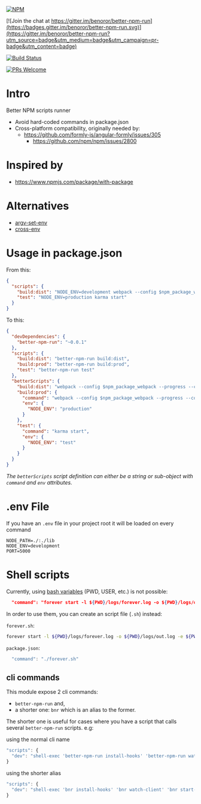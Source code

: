 [![NPM](https://nodei.co/npm/better-npm-run.png)](https://npmjs.org/package/better-npm-run)

[![Join the chat at https://gitter.im/benoror/better-npm-run](https://badges.gitter.im/benoror/better-npm-run.svg)](https://gitter.im/benoror/better-npm-run?utm_source=badge&utm_medium=badge&utm_campaign=pr-badge&utm_content=badge)

[![Build Status](https://semaphoreci.com/api/v1/benoror/better-npm-run/branches/master/badge.svg)](https://semaphoreci.com/benoror/better-npm-run)

[![PRs Welcome](https://img.shields.io/badge/PRs-welcome-brightgreen.svg?style=flat-square)](http://makeapullrequest.com)

# Intro

Better NPM scripts runner

- Avoid hard-coded commands in package.json
- Cross-platform compatibility, originally needed by:
    - https://github.com/formly-js/angular-formly/issues/305
        - https://github.com/npm/npm/issues/2800

# Inspired by

- https://www.npmjs.com/package/with-package

# Alternatives

- [argv-set-env](https://github.com/kentcdodds/argv-set-env)
- [cross-env](https://github.com/kentcdodds/cross-env)

# Usage in package.json

From this:
```JSON
{
  "scripts": {
    "build:dist": "NODE_ENV=development webpack --config $npm_package_webpack --progress --colors",
    "test": "NODE_ENV=production karma start"
  }
}
```

To this:
```JSON
{
  "devDependencies": {
    "better-npm-run": "~0.0.1"
  },
  "scripts": {
    "build:dist": "better-npm-run build:dist",
    "build:prod": "better-npm-run build:prod",
    "test": "better-npm-run test"
  },
  "betterScripts": {
    "build:dist": "webpack --config $npm_package_webpack --progress --colors",
    "build:prod": {
      "command": "webpack --config $npm_package_webpack --progress --colors",
      "env": {
        "NODE_ENV": "production"
      }
    },
    "test": {
      "command": "karma start",
      "env": {
        "NODE_ENV": "test"
      }
    }
  }
}
```

_The `betterScripts` script definition can either be a string or sub-object with `command` and `env` attributes._

# .env File

If you have an `.env` file in your project root it will be loaded on every command

```
NODE_PATH=./:./lib
NODE_ENV=development
PORT=5000
```

# Shell scripts

Currently, using [bash variables](http://tldp.org/LDP/abs/html/internalvariables.html) (PWD, USER, etc.) is not possible:

``` JSON
  "command": "forever start -l ${PWD}/logs/forever.log -o ${PWD}/logs/out.log -e ${PWD}/logs/errors.log -a index.js",
```

In order to use them, you can create an script file (`.sh`) instead:

`forever.sh`:
``` bash
forever start -l ${PWD}/logs/forever.log -o ${PWD}/logs/out.log -e ${PWD}/logs/errors.log -a index.js
```

`package.json`:
``` javascript
  "command": "./forever.sh"
```

## cli commands

This module expose 2 cli commands:
- `better-npm-run` and,
- a shorter one: `bnr` which is an alias to the former.

The shorter one is useful for cases where you have a script that calls several `better-npm-run` scripts. e.g:

using the normal cli name

```javascript
"scripts": {
  "dev": "shell-exec 'better-npm-run install-hooks' 'better-npm-run watch-client' 'better-npm-run start-dev' 'better-npm-run start-dev-api' 'better-npm-run start-dev-worker' 'better-npm-run start-dev-socket'",
}
```

using the shorter alias

```javascript
"scripts": {
  "dev": "shell-exec 'bnr install-hooks' 'bnr watch-client' 'bnr start-dev' 'bnr start-dev-api' 'bnr start-dev-worker' 'bnr start-dev-socket'",
}
```
